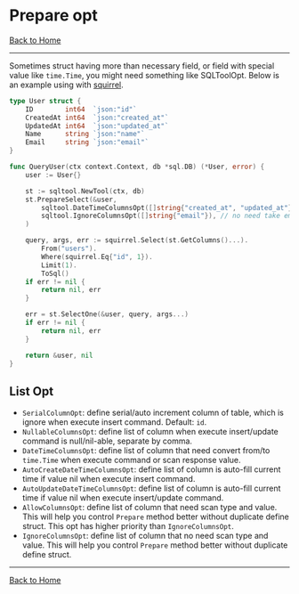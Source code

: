 # Prepare opt
[Back to Home](https://github.com/wizk3y/go-sqltool)

---
Sometimes struct having more than necessary field, or field with special value like `time.Time`, you might need something like SQLToolOpt. Below is an example using with [squirrel](https://github.com/Masterminds/squirrel).

```go
type User struct {
	ID        int64  `json:"id"`
	CreatedAt int64  `json:"created_at"`
	UpdatedAt int64  `json:"updated_at"`
	Name      string `json:"name"`
	Email     string `json:"email"`
}

func QueryUser(ctx context.Context, db *sql.DB) (*User, error) {
	user := User{}

	st := sqltool.NewTool(ctx, db)
	st.PrepareSelect(&user,
		sqltool.DateTimeColumnsOpt([]string{"created_at", "updated_at"}), // created_at, updated_at columns has database type is datetime and need convert to timestamp in int64
		sqltool.IgnoreColumnsOpt([]string{"email"}), // no need take email column
	)

	query, args, err := squirrel.Select(st.GetColumns()...).
		From("users").
		Where(squirrel.Eq{"id", 1}).
		Limit(1).
		ToSql()
	if err != nil {
		return nil, err
	}

	err = st.SelectOne(&user, query, args...)
	if err != nil {
		return nil, err
	}

	return &user, nil
}
```

## List Opt
- `SerialColumnOpt`: define serial/auto increment column of table, which is ignore when execute insert command. Default: `id`.
- `NullableColumnsOpt`: define list of column when execute insert/update command is null/nil-able, separate by comma.
- `DateTimeColumnsOpt`: define list of column that need convert from/to `time.Time` when execute command or scan response value.
- `AutoCreateDateTimeColumnsOpt`: define list of column is auto-fill current time if value nil when execute insert command.
- `AutoUpdateDateTimeColumnsOpt`: define list of column is auto-fill current time if value nil when execute insert/update command.
- `AllowColumnsOpt`: define list of column that need scan type and value. This will help you control `Prepare` method better without duplicate define struct. This opt has higher priority than `IgnoreColumnsOpt`.
- `IgnoreColumnsOpt`: define list of column that no need scan type and value. This will help you control `Prepare` method better without duplicate define struct.

---
[Back to Home](https://github.com/wizk3y/go-sqltool)